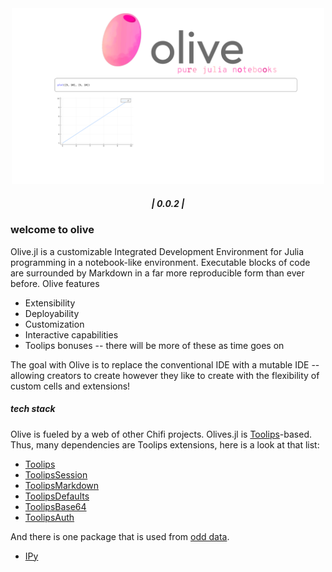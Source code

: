 <div align = "center">
<img src = https://github.com/ChifiSource/image_dump/blob/main/toolips/olive/olivefullcover.png width = 500>
<h5>| 0.0.2 |</h5>
</div>

### welcome to olive
Olive.jl is a customizable Integrated Development Environment for Julia programming in a notebook-like environment. Executable blocks of code are surrounded by Markdown in a far more reproducible form than ever before. Olive features
- Extensibility
- Deployability
- Customization
- Interactive capabilities
- Toolips bonuses -- there will be more of these as time goes on

The goal with Olive is to replace the conventional IDE with a mutable IDE -- allowing creators to create however they like to create with the flexibility of custom cells and extensions!

##### tech stack
Olive is fueled by a web of other Chifi projects. Olives.jl is [Toolips](https://github.com/ChifiSource#Toolips)-based. Thus, many dependencies are Toolips extensions, here is a look at that list:
- [Toolips]()
- [ToolipsSession](https://github.com/ChifiSource/ToolipsSession.jl)
- [ToolipsMarkdown](https://github.com/ChifiSource/ToolipsMarkdown.jl)
- [ToolipsDefaults](https://github.com/ChifiSource/ToolipsDefaults.jl)
- [ToolipsBase64](https://github.com/ChifiSource/ToolipsBase64.jl)
- [ToolipsAuth](https://github.com/ChifiSource/ToolipsAuth.jl)

And there is one package that is used from [odd data](https://github.com/ChifiSource#odddata).
- [IPy](https://github.com/ChifiSource/IPy.jl)
